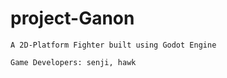 # project-Ganon

``` A 2D-Platform Fighter built using Godot Engine ```

``` Game Developers: senji, hawk ```
